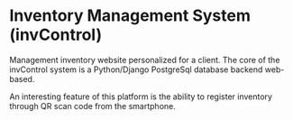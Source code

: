 # Inventory Management System (invControl)

Management inventory website personalized for a client. The core of the invControl system is a Python/Django PostgreSql database backend web-based.

An interesting feature of this platform is the ability to register inventory through QR scan code from the smartphone.
